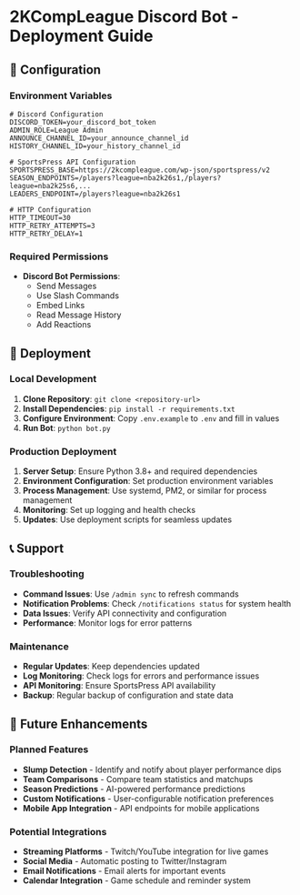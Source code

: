 # 2KCompLeague Discord Bot - Deployment Guide

## 🔧 Configuration

### Environment Variables
```env
# Discord Configuration
DISCORD_TOKEN=your_discord_bot_token
ADMIN_ROLE=League Admin
ANNOUNCE_CHANNEL_ID=your_announce_channel_id
HISTORY_CHANNEL_ID=your_history_channel_id

# SportsPress API Configuration
SPORTSPRESS_BASE=https://2kcompleague.com/wp-json/sportspress/v2
SEASON_ENDPOINTS=/players?league=nba2k26s1,/players?league=nba2k25s6,...
LEADERS_ENDPOINT=/players?league=nba2k26s1

# HTTP Configuration
HTTP_TIMEOUT=30
HTTP_RETRY_ATTEMPTS=3
HTTP_RETRY_DELAY=1
```

### Required Permissions

- **Discord Bot Permissions**:
  - Send Messages
  - Use Slash Commands
  - Embed Links
  - Read Message History
  - Add Reactions

## 🚀 Deployment

### Local Development

1. **Clone Repository**: `git clone <repository-url>`
2. **Install Dependencies**: `pip install -r requirements.txt`
3. **Configure Environment**: Copy `.env.example` to `.env` and fill in values
4. **Run Bot**: `python bot.py`

### Production Deployment
1. **Server Setup**: Ensure Python 3.8+ and required dependencies
2. **Environment Configuration**: Set production environment variables
3. **Process Management**: Use systemd, PM2, or similar for process management
4. **Monitoring**: Set up logging and health checks
5. **Updates**: Use deployment scripts for seamless updates

## 📞 Support

### Troubleshooting
- **Command Issues**: Use `/admin sync` to refresh commands
- **Notification Problems**: Check `/notifications status` for system health
- **Data Issues**: Verify API connectivity and configuration
- **Performance**: Monitor logs for error patterns

### Maintenance
- **Regular Updates**: Keep dependencies updated
- **Log Monitoring**: Check logs for errors and performance issues
- **API Monitoring**: Ensure SportsPress API availability
- **Backup**: Regular backup of configuration and state data

## 🔮 Future Enhancements

### Planned Features
- **Slump Detection** - Identify and notify about player performance dips
- **Team Comparisons** - Compare team statistics and matchups
- **Season Predictions** - AI-powered performance predictions
- **Custom Notifications** - User-configurable notification preferences
- **Mobile App Integration** - API endpoints for mobile applications

### Potential Integrations
- **Streaming Platforms** - Twitch/YouTube integration for live games
- **Social Media** - Automatic posting to Twitter/Instagram
- **Email Notifications** - Email alerts for important events
- **Calendar Integration** - Game schedule and reminder system